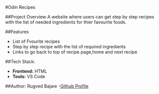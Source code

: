 #Odin Recipes

##Project Overview
A website where users can get step by step recipes with the list of needed ingredients for thier favourite foods.

##Features
- List of Fvourite recipes
- Step by step recipe with the list of required ingredients
- Links to go back to top of recipe page,home and next recipe

##Tech Stack:
- **Frontend:** HTML
- **Tools:** VS Code

##Author:
Rugved Bajare
-[Github Profile](https://github.com/Rugved1218)
